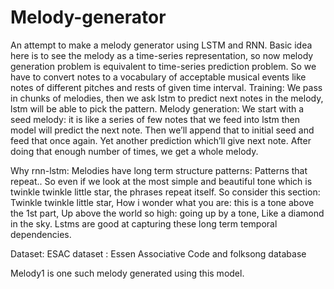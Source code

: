 # Melody-generator
An attempt to make a melody generator using LSTM and RNN.
Basic idea here is to see the melody as a time-series representation, so now melody generation problem is equivalent to time-series prediction problem.
So we have to convert notes to a vocabulary of acceptable musical events like notes of different pitches and rests of given time interval.
Training:
We pass in chunks of melodies, then we ask lstm to predict next notes in the melody, lstm will be able to pick the pattern.
Melody generation:
We start with a seed melody: it is like a series of few notes that we feed into lstm then model will predict the next note.
Then we’ll append that to initial seed and feed that once again.
Yet another prediction which’ll give next note.
After doing that enough number of times, we get a whole melody.

Why rnn-lstm:
Melodies have long term structure patterns:
Patterns that repeat..
So even if we look at the most simple and beautiful tone which is twinkle twinkle little star, the phrases repeat itself.
So consider this section:
Twinkle twinkle little star, 
How i wonder what you are: this is a tone above the 1st part,
Up above the world so high: going up by a tone,
Like a diamond in the sky.
Lstms are good at capturing these long term temporal dependencies.

Dataset: 
ESAC dataset : Essen Associative Code and folksong database


Melody1 is one such melody generated using this model.
